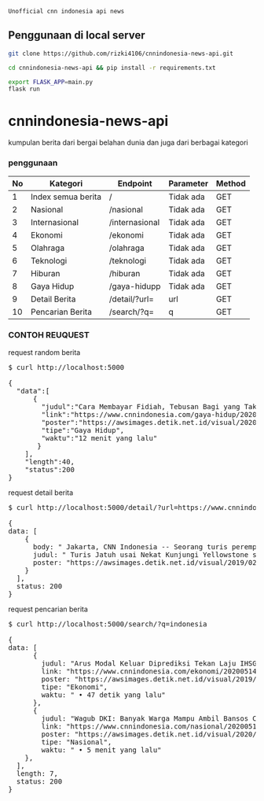 `Unofficial cnn indonesia api news`

## Penggunaan di local server
```bash
git clone https://github.com/rizki4106/cnnindonesia-news-api.git
```

```bash
cd cnnindonesia-news-api && pip install -r requirements.txt
```

```bash
export FLASK_APP=main.py
flask run
```

# cnnindonesia-news-api
kumpulan berita dari bergai belahan dunia dan juga dari berbagai kategori

### penggunaan


<table>
<thead>
<tr>
  <th>No</th>
  <th>Kategori</th>
  <th>Endpoint</th>
  <th>Parameter</th>
  <th>Method</th>
</tr>
</thead>
<tbody>
  <tr>
    <td>1</td>
    <td>Index semua berita</td>
    <td>/</td>
    <td>Tidak ada</td>
    <td>GET</td>
  </tr>
  <tr>
    <td>2</td>
    <td>Nasional</td>
    <td>/nasional</td>
    <td>Tidak ada</td>
    <td>GET</td>
  </tr>
  
  <tr>
    <td>3</td>
    <td>Internasional</td>
    <td>/internasional</td>
    <td>Tidak ada</td>
    <td>GET</td>
  </tr>
  
  <tr>
    <td>4</td>
    <td>Ekonomi</td>
    <td>/ekonomi</td>
    <td>Tidak ada</td>
    <td>GET</td>
  </tr>
  
  <tr>
    <td>5</td>
    <td>Olahraga</td>
    <td>/olahraga</td>
    <td>Tidak ada</td>
    <td>GET</td>
  </tr>
  
  <tr>
    <td>6</td>
    <td>Teknologi</td>
    <td>/teknologi</td>
    <td>Tidak ada</td>
    <td>GET</td>
  </tr>
  <tr>
    <td>7</td>
    <td>Hiburan</td>
    <td>/hiburan</td>
    <td>Tidak ada</td>
    <td>GET</td>
  </tr>
  
  <tr>
    <td>8</td>
    <td>Gaya Hidup</td>
    <td>/gaya-hidupp</td>
    <td>Tidak ada</td>
    <td>GET</td>
  </tr>
  
  <tr>
    <td>9</td>
    <td>Detail Berita</td>
    <td>/detail/?url=</td>
    <td>url</td>
    <td>GET</td>
  </tr>
  
  <tr>
    <td>10</td>
    <td>Pencarian Berita</td>
    <td>/search/?q=</td>
    <td>q</td>
    <td>GET</td>
  </tr>
</tbody>
</table>

### CONTOH REUQUEST

request random berita

<pre>
$ curl http://localhost:5000

{
  "data":[
      {
        "judul":"Cara Membayar Fidiah, Tebusan Bagi yang Tak Bisa Berpuasa",
        "link":"https://www.cnnindonesia.com/gaya-hidup/20200506182707-284-500842/cara-membayar-fidiah-tebusan-bagi-yang-tak-bisa-berpuasa",
        "poster":"https://awsimages.detik.net.id/visual/2020/04/17/a4d493fd-90d3-4d05-8e7d-487a30fe2eea_169.jpeg?w=140&q=90",
        "tipe":"Gaya Hidup",
        "waktu":"12 menit yang lalu"
       }
    ],
    "length":40,
    "status":200
}
</pre>

request detail berita

<pre>
$ curl http://localhost:5000/detail/?url=https://www.cnnindonesia.com/internasional/20200513095240-134-502769/turis-jatuh-usai-nekat-kunjungi-yellowstone-saat-pandemi

{
data: [
    {
      body: " Jakarta, CNN Indonesia -- Seorang turis perempuan diam-diam mengunjungi Taman Nasional Yellowstone, Amerika Serikat yang tengah ditutup akibat pandemi virus corona pada Selasa (12/5).Ia dilaporkan menderita luka bakar lantaran jatuh ke kawah air panas Yellowstone.Juru bicara taman nasional Linda Veress mengatakan perempuan tersebut berusaha mengambil foto sebelum jatuh ke dalam kawah air panas. Perempuan tersebut diketahui muncul di dekat gletser Old Faithful. Kendati mengalami luka-luka, perempuan itu sempat menyetir sejauh 80 kilometer hingga dihentikan oleh penjaga taman nasional di dekat Mammoth Hot Springs. Lihat juga: Dua Staf Kena Corona, Gedung Putih Wajibkan Penggunaan Masker Mengutip Associated Press, perempuan yang tidak diungkap identitas dan cederanya itu kemudian diterbangkan ke rumah sakit di Idaho Falls, Idaho untuk mendapat perawatan.Kejadian pengunjung yang jatuh ke kawah air panas juga pernah terjadi pada 2016 lalu. Colin Scott jatuh ke kawah air panas yang memiliki kandungan zat asam hingga dilaporkan meninggal.Taman Nasional Yellowstone sebenarnya sudah ditutup untuk publik sejak 24 Maret lalu seiring dengan meningkatnya angka penularan virus corona di Amerika Serikat.Selain Yellowstone, Taman Nasional Grand Teton yang berada di dekatnya juga ditutup dan rencananya baru akan dibuka secara bertahap mulai hari ini, Rabu (13/5). Lihat juga: Ditentang China, Selandia Baru Dukung Taiwan Masuk WHO Pengujung sebenarnya sudah diperingatkan untuk berada jauh dari kawah air panas Yellowstone yang meliputi gletser, mata air panas yang memiliki kandungan zat asam.Tak jarang meski sudah mendapat peringatan, turis kerap melanggar jarak aman yang memicu luka bakar hingga mengakibatkan kematian. Sebelum resmi ditutup, seorang pria dilaporkan jatuh hingga menderita luka bakar serius saat berjalan di dekat kawah Yellowstone pada malam hari.Amerika Serikat saat ini menjadi negara dengan kasus dan kematian tertinggi akibat virus corona. Data statistik Worldometers mencatat saat ini ada 1.408.636 kasus virus corona dengan 83.425 kematian dan 296.746 pasien dinyatakan sembuh. (AP/evn) [Gambas:Video CNN] ",
      judul: " Turis Jatuh usai Nekat Kunjungi Yellowstone saat Pandemi ",
      poster: "https://awsimages.detik.net.id/visual/2019/02/06/29f223cf-d5e8-44da-b1a4-e48e31d8c239_169.jpeg?w=650"
    }
  ],
  status: 200
}
</pre>

request pencarian berita

<pre>
$ curl http://localhost:5000/search/?q=indonesia

{
data: [
      {
        judul: "Arus Modal Keluar Diprediksi Tekan Laju IHSG",
        link: "https://www.cnnindonesia.com/ekonomi/20200514052227-92-503138/arus-modal-keluar-diprediksi-tekan-laju-ihsg",
        poster: "https://awsimages.detik.net.id/visual/2019/02/27/5757e3f9-223f-497e-90cd-e2b47fcf6779_169.jpeg?w=270&q=90",
        tipe: "Ekonomi",
        waktu: " • 47 detik yang lalu"
      },
      {
        judul: "Wagub DKI: Banyak Warga Mampu Ambil Bansos Corona",
        link: "https://www.cnnindonesia.com/nasional/20200513204056-32-503103/wagub-dki-banyak-warga-mampu-ambil-bansos-corona",
        poster: "https://awsimages.detik.net.id/visual/2020/03/06/6f269c56-d2b9-48ee-a544-9e5c396000ce_169.jpeg?w=270&q=90",
        tipe: "Nasional",
        waktu: " • 5 menit yang lalu"
    },
  ],
  length: 7,
  status: 200
}
</pre>




